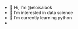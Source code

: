 - 👋 Hi, I’m @eloisaibok
- 👀 I’m interested in data science
- 🌱 I’m currently learning python
-

<!---
eloisaibok/eloisaibok is a ✨ special ✨ repository because its `README.md` (this file) appears on your GitHub profile.
You can click the Preview link to take a look at your changes.
--->
